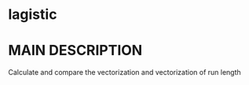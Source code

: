 # lagistic
# MAIN DESCRIPTION
  Calculate and compare the vectorization and vectorization of run length
